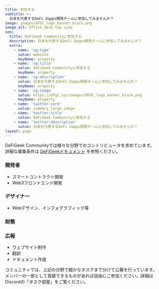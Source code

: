 ```yaml
---
title: 参加する
subtitle: >-
  日本を代表するDeFi Dapps開発チームに参加してみませんか？
image: images/DFGC_logo_banner_black.png
image_alt: Office desk top view
seo:
  title: DeFiGeek Communityに参加する
  description: 日本を代表するDeFi Dapps開発チームに参加してみませんか？
  extra:
    - name: 'og:type'
      value: website
      keyName: property
    - name: 'og:title'
      value: DeFiGeek Communityに参加する
      keyName: property
    - name: 'og:description'
      value: 日本を代表するDeFi Dapps開発チームに参加してみませんか？
      keyName: property
    - name: 'og:image'
      value: https://dfgc.xyz/images/DFGC_logo_banner_black.png
      keyName: property
    - name: 'twitter:card'
      value: summary_large_image
    - name: 'twitter:title'
      value: DeFiGeek Communityに参加する
    - name: 'twitter:description'
      value: 日本を代表するDeFi Dapps開発チームに参加してみませんか？
layout: page
---
```


DeFiGeek Communityでは様々な分野でのコントリビュータを求めています。詳細な募集条件は [DeFiGeekドキュメント](https://docs.defigeek.xyz) を参照ください。

### 開発者
- スマートコントラクト開発
- Web3フロントエンド開発

### デザイナー
- Webデザイン、インフォグラフィック等

### 財務

### 広報
- ウェブサイト制作
- 翻訳
- ドキュメント作成

コミュニティでは、上記の分野で細かなタスクまで分けて公募を行っています。メンバーの一部として貢献できるものがあれば自由にご参加ください。詳細はDiscordの「タスク部屋」をご覧ください。
